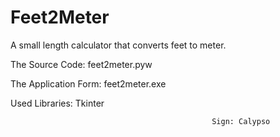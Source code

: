 # Feet2Meter
A small length calculator that converts feet to meter.

The Source Code: feet2meter.pyw

The Application Form: feet2meter.exe

Used Libraries: Tkinter


                                                 Sign: Calypso
